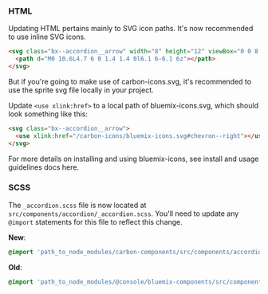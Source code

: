 ### HTML

Updating HTML pertains mainly to SVG icon paths. 
It's now recommended to use inline SVG icons. 

```html
<svg class="bx--accordion__arrow" width="8" height="12" viewBox="0 0 8 12" fill-rule="evenodd">
  <path d="M0 10.6L4.7 6 0 1.4 1.4 0l6.1 6-6.1 6z"></path>
</svg>
```

But if you're going to make use of carbon-icons.svg, it's recommended to use the sprite svg file locally in your project. 

Update `<use xlink:href>` to a local path of bluemix-icons.svg, which should look something like this:

```html
<svg class="bx--accordion__arrow">
  <use xlink:href="/carbon-icons/bluemix-icons.svg#chevron--right"></use>
</svg>
```

For more details on installing and using bluemix-icons, see install and usage guidelines docs here.

### SCSS

The `_accordion.scss` file is now located at `src/components/accordion/_accordion.scss`. You'll need to update any `@import` statements for this file to reflect this change.

**New**: 
```scss
@import 'path_to_node_modules/carbon-components/src/components/accordion/accordion';
```

**Old**: 
```scss
@import 'path_to_node_modules/@console/bluemix-components/src/components/accordion/accordion';
```


